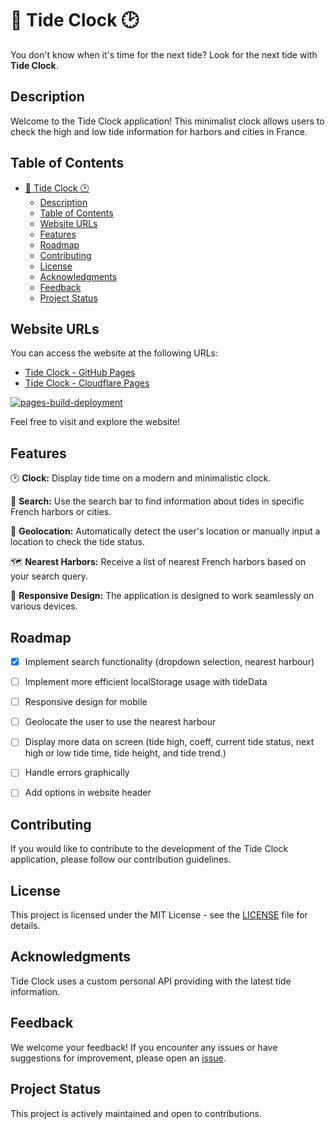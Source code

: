 # 🌊 Tide Clock 🕑

You don't know when it's time for the next tide? Look for the next tide with **Tide Clock**.

## Description

Welcome to the Tide Clock application! This minimalist clock allows users to check the high and low tide information for harbors and cities in France.

## Table of Contents

- [🌊 Tide Clock 🕑](#-tide-clock-)
  - [Description](#description)
  - [Table of Contents](#table-of-contents)
  - [Website URLs](#website-urls)
  - [Features](#features)
  - [Roadmap](#roadmap)
  - [Contributing](#contributing)
  - [License](#license)
  - [Acknowledgments](#acknowledgments)
  - [Feedback](#feedback)
  - [Project Status](#project-status)

## Website URLs

You can access the website at the following URLs:

- [Tide Clock - GitHub Pages](https://cletqui.github.io/tide)
- [Tide Clock - Cloudflare Pages](https://tide.pages.dev)

[![pages-build-deployment](https://github.com/cletqui/tide/actions/workflows/pages/pages-build-deployment/badge.svg)](https://github.com/cletqui/tide/actions/workflows/pages/pages-build-deployment)

Feel free to visit and explore the website!

## Features

🕑 **Clock:** Display tide time on a modern and minimalistic clock.

🔎 **Search:** Use the search bar to find information about tides in specific French harbors or cities.

📍 **Geolocation:** Automatically detect the user's location or manually input a location to check the tide status.

🗺️ **Nearest Harbors:** Receive a list of nearest French harbors based on your search query.

📱 **Responsive Design:** The application is designed to work seamlessly on various devices.

## Roadmap

- [x] Implement search functionality (dropdown selection, nearest harbour)

- [ ] Implement more efficient localStorage usage with tideData

- [ ] Responsive design for mobile

- [ ] Geolocate the user to use the nearest harbour

- [ ] Display more data on screen (tide high, coeff, current tide status, next high or low tide time, tide height, and tide trend.)

- [ ] Handle errors graphically

- [ ] Add options in website header

## Contributing

If you would like to contribute to the development of the Tide Clock application, please follow our contribution guidelines.

## License

This project is licensed under the MIT License - see the [LICENSE](LICENSE) file for details.

## Acknowledgments

Tide Clock uses a custom personal API providing with the latest tide information.

## Feedback

We welcome your feedback! If you encounter any issues or have suggestions for improvement, please open an [issue](https://github.com/cletqui/tide/issues).

## Project Status

This project is actively maintained and open to contributions.
